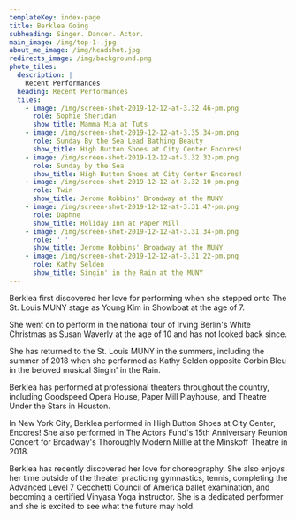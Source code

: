 ```yaml
---
templateKey: index-page
title: Berklea Going
subheading: Singer. Dancer. Actor.
main_image: /img/top-1-.jpg
about_me_image: /img/headshot.jpg
redirects_image: /img/background.png
photo_tiles:
  description: |
    Recent Performances
  heading: Recent Performances
  tiles:
    - image: /img/screen-shot-2019-12-12-at-3.32.46-pm.png
      role: Sophie Sheridan
      show_title: Mamma Mia at Tuts
    - image: /img/screen-shot-2019-12-12-at-3.35.34-pm.png
      role: Sunday By the Sea Lead Bathing Beauty
      show_title: High Button Shoes at City Center Encores!
    - image: /img/screen-shot-2019-12-12-at-3.32.32-pm.png
      role: Sunday by the Sea
      show_title: High Button Shoes at City Center Encores!
    - image: /img/screen-shot-2019-12-12-at-3.32.10-pm.png
      role: Twin
      show_title: Jerome Robbins' Broadway at the MUNY
    - image: /img/screen-shot-2019-12-12-at-3.31.47-pm.png
      role: Daphne
      show_title: Holiday Inn at Paper Mill
    - image: /img/screen-shot-2019-12-12-at-3.31.34-pm.png
      role: ' '
      show_title: Jerome Robbins' Broadway at the MUNY
    - image: /img/screen-shot-2019-12-12-at-3.31.22-pm.png
      role: Kathy Selden
      show_title: Singin' in the Rain at the MUNY
---
```

Berklea first discovered her love for performing when she stepped onto The St. Louis MUNY stage as Young Kim in Showboat at the age of 7. 

She went on to perform in the national tour of Irving Berlin's White Christmas as Susan Waverly at the age of 10 and has not looked back since.

She has returned to the St. Louis MUNY in the summers, including the summer of 2018 when she performed as Kathy Selden opposite Corbin Bleu in the beloved musical Singin' in the Rain.

Berklea has performed at professional theaters throughout the country, including Goodspeed Opera House, Paper Mill Playhouse, and Theatre Under the Stars in Houston.

In New York City, Berklea performed in High Button Shoes at City Center, Encores! She also performed in The Actors Fund's 15th Anniversary Reunion Concert for Broadway's Thoroughly Modern Millie at the Minskoff Theatre in 2018.

​Berklea has recently discovered her love for choreography. She also enjoys her time outside of the theater practicing gymnastics, tennis, completing the Advanced Level 7 Cecchetti Council of America ballet examination, and becoming a certified Vinyasa Yoga instructor. She is a dedicated performer and she is excited to see what the future may hold.
